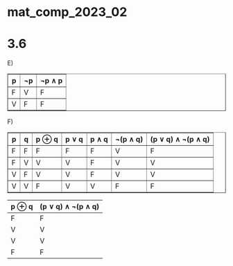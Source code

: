 # mat_comp_2023_02
<h1>3.6</h1> 
  <p>E)</p>
<table border="1">
  <tr>
    <th>p</th>
    <th>¬p</th>
    <th>¬p ∧ p</th>
  </tr>
  <tr>
    <td>F</td>
    <td>V</td>
    <td>F</td>
  </tr>
  <tr>
    <td>V</td>
    <td>F</td>
    <td>F</td>
  </tr>
</table>

<p>F)</p>
<table border="1">
  <tr>
    <th>p</th>
    <th>q</th>
    <th>p ⊕ q</th>
    <th>p ∨ q</th>
    <th>p ∧ q</th>
    <th>¬(p ∧ q)</th>
    <th>(p ∨ q) ∧ ¬(p ∧ q)</th>
  </tr>
  <tr>
    <td>F</td>
    <td>F</td>
    <td>F</td>
    <td>F</td>
    <td>F</td>
    <td>V</td>
    <td>F</td>
  </tr>
  <tr>
    <td>F</td>
    <td>V</td>
    <td>V</td>
    <td>V</td>
    <td>F</td>
    <td>V</td>
    <td>V</td>
  </tr>
  <tr>
    <td>V</td>
    <td>F</td>
    <td>V</td>
    <td>V</td>
    <td>F</td>
    <td>V</td>
    <td>V</td>
  </tr>
  <tr>
    <td>V</td>
    <td>V</td>
    <td>F</td>
    <td>V</td>
    <td>V</td>
    <td>F</td>
    <td>F</td>
  </tr>
</table>

|  p ⊕ q  |  (p ∨ q) ∧ ¬(p ∧ q)  |
| ------- | -------------------- |
|   F     |          F           |
|   V     |          V           |
|   V     |          V           |
|   F     |          F           |


